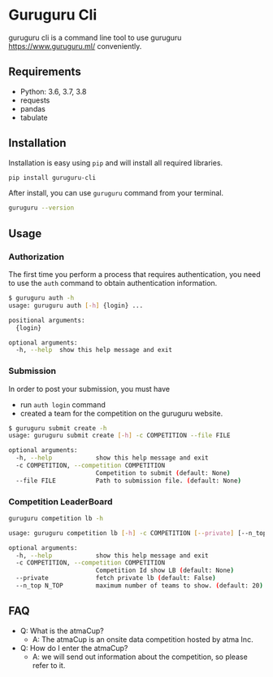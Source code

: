 # Guruguru Cli

guruguru cli is a command line tool to use guruguru https://www.guruguru.ml/ conveniently.

## Requirements

* Python: 3.6, 3.7, 3.8
* requests
* pandas
* tabulate

## Installation

Installation is easy using `pip` and will install all required libraries.

```bash
pip install guruguru-cli
```

After install, you can use `guruguru` command from your terminal.

```bash
guruguru --version
```

## Usage

### Authorization

The first time you perform a process that requires authentication, you need to use the `auth` command to obtain authentication information.

```bash
$ guruguru auth -h
usage: guruguru auth [-h] {login} ...

positional arguments:
  {login}

optional arguments:
  -h, --help  show this help message and exit
```

### Submission

In order to post your submission, you must have 

* run `auth login` command 
* created a team for the competition on the guruguru website.

```bash
$ guruguru submit create -h
usage: guruguru submit create [-h] -c COMPETITION --file FILE

optional arguments:
  -h, --help            show this help message and exit
  -c COMPETITION, --competition COMPETITION
                        Competition to submit (default: None)
  --file FILE           Path to submission file. (default: None)
```

### Competition LeaderBoard

```bash
guruguru competition lb -h

usage: guruguru competition lb [-h] -c COMPETITION [--private] [--n_top N_TOP]

optional arguments:
  -h, --help            show this help message and exit
  -c COMPETITION, --competition COMPETITION
                        Competition Id show LB (default: None)
  --private             fetch private lb (default: False)
  --n_top N_TOP         maximum number of teams to show. (default: 20)
```

## FAQ

* Q: What is the atmaCup?
    * A: The atmaCup is an onsite data competition hosted by atma Inc.
* Q: How do I enter the atmaCup?
    * A: we will send out information about the competition, so please refer to it. 

